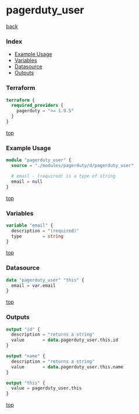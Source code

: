 # pagerduty_user

[back](../pagerduty.md)

### Index

- [Example Usage](#example-usage)
- [Variables](#variables)
- [Datasource](#datasource)
- [Outputs](#outputs)

### Terraform

```terraform
terraform {
  required_providers {
    pagerduty = ">= 1.9.5"
  }
}
```

[top](#index)

### Example Usage

```terraform
module "pagerduty_user" {
  source = "./modules/pagerduty/d/pagerduty_user"

  # email - (required) is a type of string
  email = null
}
```

[top](#index)

### Variables

```terraform
variable "email" {
  description = "(required)"
  type        = string
}
```

[top](#index)

### Datasource

```terraform
data "pagerduty_user" "this" {
  email = var.email
}
```

[top](#index)

### Outputs

```terraform
output "id" {
  description = "returns a string"
  value       = data.pagerduty_user.this.id
}

output "name" {
  description = "returns a string"
  value       = data.pagerduty_user.this.name
}

output "this" {
  value = pagerduty_user.this
}
```

[top](#index)